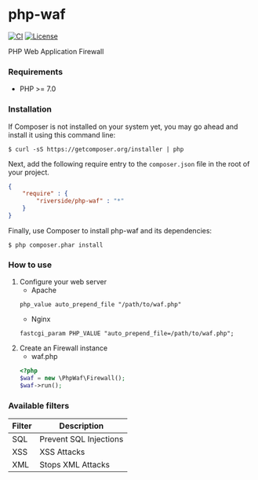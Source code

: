 # php-waf
[![CI](https://github.com/riverside/php-waf/actions/workflows/test.yml/badge.svg)](https://github.com/riverside/php-waf/actions/workflows/test.yml)
[![License](https://poser.pugx.org/riverside/php-waf/license)](https://packagist.org/packages/riverside/php-waf)

PHP Web Application Firewall

### Requirements
- PHP >= 7.0

### Installation
If Composer is not installed on your system yet, you may go ahead and install it using this command line:
```
$ curl -sS https://getcomposer.org/installer | php
```
Next, add the following require entry to the <code>composer.json</code> file in the root of your project.
```json
{
    "require" : {
        "riverside/php-waf" : "*"
    }
}
```
Finally, use Composer to install php-waf and its dependencies:
```
$ php composer.phar install 
```
### How to use
1. Configure your web server
    - Apache
    ```apacheconfig
    php_value auto_prepend_file "/path/to/waf.php"
    ```
    - Nginx
    ```
    fastcgi_param PHP_VALUE "auto_prepend_file=/path/to/waf.php";
    ```
2. Create an Firewall instance 
    - waf.php
    ```php
    <?php
    $waf = new \PhpWaf\Firewall();
    $waf->run();
    ```

### Available filters
| Filter             | Description          |
| ------------------ | -------------------- |
| SQL                | Prevent SQL Injections |
| XSS                | XSS Attacks          |
| XML                | Stops XML Attacks          |
